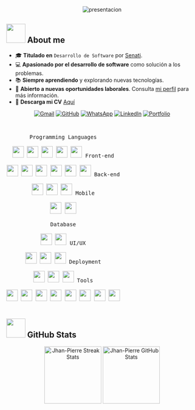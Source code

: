 <div align="center">
  <img src="assets/github.svg" alt="presentacion"/>
</div>

## <picture><img src="https://github.com/7oSkaaa/7oSkaaa/blob/main/Images/about_me.gif?raw=true" width="50px"></picture> About me
- 🎓 **Titulado en** `Desarrollo de Software` por [Senati](https://www.senati.edu.pe/).  
- 💻 **Apasionado por el desarrollo de software** como solución a los problemas.  
- 📚 **Siempre aprendiendo** y explorando nuevas tecnologías.  
- 🚀 **Abierto a nuevas oportunidades laborales**. Consulta [mi perfil](https://www.linkedin.com/in/jhandev/) para más información.  
- 📄 **Descarga mi CV** <a href="https://jhan-pierre-mm.vercel.app/files/CV-JHAN_PIERRE-DEV.pdf" target="_blank">Aquí</a>
<p align="center">
  <div align="center">
    <a href="mailto:jhanpierredev@gmail.com"><img src="https://img.shields.io/badge/Gmail-%23EA4335.svg?style=plastic&logo=gmail&logoColor=white" alt="Gmail"/></a>
    <a href="https://github.com/Jhan-Pierre"><img src="https://img.shields.io/badge/GitHub-%23181717.svg?style=plastic&logo=github&logoColor=white" alt="GitHub"/></a>
    <a href="https://wa.me/51941120990"><img src="https://img.shields.io/badge/WhatsApp-%2325D366.svg?style=plastic&logo=whatsapp&logoColor=white" alt="WhatsApp"/></a>
    <a href="https://www.linkedin.com/in/jhandev/"><img src="https://img.shields.io/badge/LinkedIn-%230A66C2.svg?style=plastic&logo=linkedin&logoColor=white" alt="LinkedIn"/></a>
    <a href="https://jhan-pierre-mm.vercel.app/"><img src="https://img.shields.io/badge/Portfolio-%230A66C2.svg?style=plastic&logo=rocket&logoColor=white" alt="Portfolio"/></a>	  
  </div>
</p>
<br> 

<p style="display: inline-block;" align="center">
  <!-- Programming Languages -->
  <kbd>
    <kbd>Programming Languages</kbd>
    <br><br>
    <img width="30px" src="https://cdn.jsdelivr.net/gh/devicons/devicon/icons/java/java-original.svg" />
    <img width="30px" src="https://cdn.jsdelivr.net/gh/devicons/devicon/icons/csharp/csharp-original.svg" />
    <img width="30px" src="https://cdn.jsdelivr.net/gh/devicons/devicon/icons/php/php-original.svg" />
    <img width="30px" src="https://cdn.jsdelivr.net/gh/devicons/devicon/icons/javascript/javascript-original.svg" />
    <img width="30px" src="https://cdn.jsdelivr.net/gh/devicons/devicon/icons/typescript/typescript-original.svg" />
  </kbd>

  <!-- Front-end -->
  <kbd>
    <kbd>Front-end</kbd>
    <br><br>
    <img width="30px" src="https://cdn.jsdelivr.net/gh/devicons/devicon/icons/html5/html5-original.svg" />
    <img width="30px" src="https://cdn.jsdelivr.net/gh/devicons/devicon/icons/css3/css3-original.svg" />
    <img width="30px" src="https://cdn.jsdelivr.net/gh/devicons/devicon/icons/react/react-original.svg" />
    <img width="30px" src="https://cdn.jsdelivr.net/gh/devicons/devicon/icons/nextjs/nextjs-original.svg" />
    <img width="30px" src="https://cdn.jsdelivr.net/gh/devicons/devicon/icons/bootstrap/bootstrap-original.svg" />
    <img width="30px" src="https://cdn.jsdelivr.net/gh/devicons/devicon/icons/tailwindcss/tailwindcss-original.svg" />
  </kbd>

  <!-- Back-end -->
  <kbd>
    <kbd>Back-end</kbd>
    <br><br>
    <img width="30px" src="https://cdn.jsdelivr.net/gh/devicons/devicon/icons/dotnetcore/dotnetcore-original.svg" />
    <img width="30px" src="https://cdn.jsdelivr.net/gh/devicons/devicon/icons/spring/spring-original.svg" />
    <img width="30px" src="https://cdn.jsdelivr.net/gh/devicons/devicon/icons/laravel/laravel-original.svg" />
  </kbd>

  <!-- Mobile -->
  <kbd>
    <kbd>Mobile</kbd>
    <br><br>
    <img width="30px" src="https://cdn.jsdelivr.net/gh/devicons/devicon/icons/kotlin/kotlin-original.svg" />
    <img width="30px" src="https://cdn.jsdelivr.net/gh/devicons/devicon/icons/firebase/firebase-original.svg" />
  </kbd>
  <br><br> <!-- Added 2 breaks here -->

  <!-- Database -->
  <kbd>
    <kbd>Database</kbd>
    <br><br>
    <img width="30px" src="https://cdn.jsdelivr.net/gh/devicons/devicon/icons/mysql/mysql-original.svg" />
    <img width="30px" src="https://cdn.jsdelivr.net/gh/devicons/devicon/icons/microsoftsqlserver/microsoftsqlserver-plain.svg" />
  </kbd>

  <!-- UI/UX -->
  <kbd>
    <kbd>UI/UX</kbd>
    <br><br>
    <img width="30px" src="https://cdn.jsdelivr.net/gh/devicons/devicon/icons/materialui/materialui-original.svg" />
    <img width="30px" src="https://cdn.jsdelivr.net/gh/devicons/devicon/icons/bootstrap/bootstrap-original.svg" />
    <img width="30px" src="https://cdn.jsdelivr.net/gh/devicons/devicon/icons/tailwindcss/tailwindcss-original.svg" />
  </kbd>

  <!-- Deployment -->
  <kbd>
    <kbd>Deployment</kbd>
    <br><br>
    <img width="30px" src="https://cdn.jsdelivr.net/gh/devicons/devicon/icons/heroku/heroku-plain.svg" />
    <img width="30px" src="https://cdn.jsdelivr.net/gh/devicons/devicon/icons/vercel/vercel-original.svg" />
    <img width="30px" src="https://cdn.jsdelivr.net/gh/devicons/devicon/icons/cloudflare/cloudflare-original.svg" />
  </kbd>

  <!-- Tools -->
  <kbd>
    <kbd>Tools</kbd>
    <br><br>
    <img width="30px" src="https://cdn.jsdelivr.net/gh/devicons/devicon/icons/vscode/vscode-original.svg" />
    <img width="30px" src="https://cdn.jsdelivr.net/gh/devicons/devicon/icons/visualstudio/visualstudio-plain.svg" />
    <img width="30px" src="https://cdn.jsdelivr.net/gh/devicons/devicon/icons/intellij/intellij-original.svg" />
    <img width="30px" src="https://cdn.jsdelivr.net/gh/devicons/devicon/icons/datagrip/datagrip-original.svg" />
    <img width="30px" src="https://cdn.jsdelivr.net/gh/devicons/devicon/icons/postman/postman-original.svg" />
    <img width="30px" src="https://cdn.jsdelivr.net/gh/devicons/devicon/icons/swagger/swagger-original.svg" />
    <img width="30px" src="https://cdn.jsdelivr.net/gh/devicons/devicon/icons/github/github-original.svg" />
    <img width="30px" src="https://cdn.jsdelivr.net/gh/devicons/devicon/icons/figma/figma-original.svg" />
  </kbd>
</p>

## <picture> <img src="https://github.com/7oSkaaa/7oSkaaa/blob/main/Images/Statistics.gif?raw=true" width=50px> </picture> GitHub Stats

<p align="center">
  <img src="https://github-readme-streak-stats.herokuapp.com/?user=Jhan-Pierre&theme=tokyonight_duo" alt="Jhan-Pierre Streak Stats" height="150px"/>
  <img src="https://github-readme-stats.vercel.app/api?username=Jhan-Pierre&show_icons=true&count_private=true&locale=en&theme=tokyonight&layout=compact" alt="Jhan-Pierre GitHub Stats" height="150px"/>
</p>

